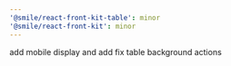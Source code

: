 ```yaml
---
'@smile/react-front-kit-table': minor
'@smile/react-front-kit': minor
---
```


add mobile display and add fix table background actions
